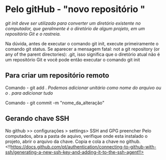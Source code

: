 # Pelo gitHub - "novo repositório "
*git init deve ser utilizado para converter um diretório existente no computador, que geralmente é o diretório de algum projeto, em um repositório Git e o rastreia.*

Na dúvida, antes de executar o comando git init, execute primeiramente o comando git status. Se aparecer a mensagem fatal: not a git repository (or any of the parent directories): .git, isso significa que o diretório atual não é um repositório Git e você pode então executar o comando git init

## Para criar um repositório remoto 
Comando - git add .
*Podemos adicionar unitário como nome do arquivo ou o . para adicionar tudo*

Comando - git commit -m "nome_da_alteração"

## Gerando chave SSH
No github >> configurações > settings> SSH and GPG
preencher 
Pelo computados, abra a pasta de aquivo, verifique onde esta instalado o projeto, abrir o arquivo da chave. Copia e cola a chave no github.
<!!https://docs.github.com/pt/authentication/connecting-to-github-with-ssh/generating-a-new-ssh-key-and-adding-it-to-the-ssh-agent!!>
